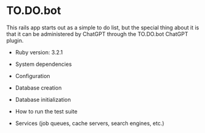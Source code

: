 # TO.DO.bot

This rails app starts out as a simple to do list, but the special thing about it is that it can be administered by ChatGPT through the TO.DO.bot ChatGPT plugin.

* Ruby version: 3.2.1

* System dependencies

* Configuration

* Database creation

* Database initialization

* How to run the test suite

* Services (job queues, cache servers, search engines, etc.)
